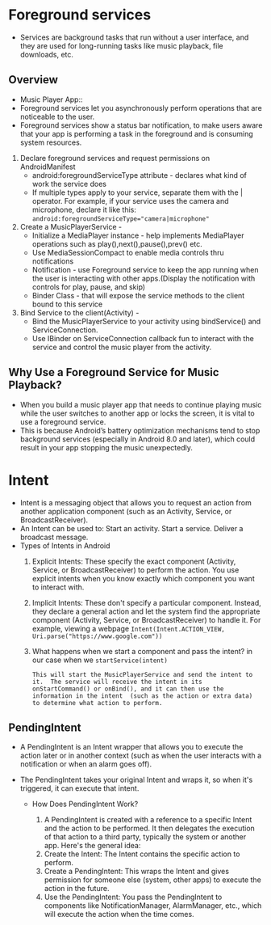 # Foreground services
- Services are background tasks that run without a user interface, and they are used for long-running tasks like music playback, file downloads, etc.

Overview
--
- Music Player App::
- Foreground services let you asynchronously perform operations that are noticeable to the user. 
- Foreground services show a status bar notification, to make users aware that your app is performing a task in the foreground and is consuming system resources.

1. Declare foreground services and request permissions on AndroidManifest
    - android:foregroundServiceType attribute - declares what kind of work the service does
    - If multiple types apply to your service, separate them with the | operator. For example, if your service uses the camera and microphone, declare it like this:
      `android:foregroundServiceType="camera|microphone"`
2. Create a MusicPlayerService - 
   - Initialize a MediaPlayer instance - help implements MediaPlayer operations such as play(),next(),pause(),prev() etc.
   - Use MediaSessionCompact to enable media controls thru notifications
   - Notification - use Foreground service to keep the app running when the user is interacting with other apps.(Display the notification with controls for play, pause, and skip)
   - Binder Class - that will expose the service methods to the client bound to this service
3. Bind Service to the client(Activity) - 
   - Bind the MusicPlayerService to your activity using bindService() and ServiceConnection.
   - Use IBinder on ServiceConnection callback fun to interact with the service and control the music player from the activity.

Why Use a Foreground Service for Music Playback?
--
- When you build a music player app that needs to continue playing music while the user switches to another app or locks the screen, 
  it is vital to use a foreground service. 
- This is because Android’s battery optimization mechanisms tend to stop background services (especially in Android 8.0 and later), 
   which could result in your app stopping the music unexpectedly.



# Intent
- Intent is a messaging object that allows you to request an action from another application component (such as an Activity, Service, or BroadcastReceiver).
- An Intent can be used to:
   Start an activity.
   Start a service.
   Deliver a broadcast message.
- Types of Intents in Android
   1. Explicit Intents: These specify the exact component (Activity, Service, or BroadcastReceiver) to perform the action. 
      You use explicit intents when you know exactly which component you want to interact with.
  2. Implicit Intents: These don't specify a particular component. Instead, they declare a general action and let the system find the appropriate 
     component (Activity, Service, or BroadcastReceiver) to handle it. For example, viewing a webpage 
     `Intent(Intent.ACTION_VIEW, Uri.parse("https://www.google.com"))`
  3. What happens when we start a component and pass the intent? in our case when we `startService(intent)`
  
     `This will start the MusicPlayerService and send the intent to it. 
     The service will receive the intent in its onStartCommand() or onBind(), and it can then use the information in the intent 
     (such as the action or extra data) to determine what action to perform.`

PendingIntent
--
- A PendingIntent is an Intent wrapper that allows you to execute the action later or in another context 
  (such as when the user interacts with a notification or when an alarm goes off).
- The PendingIntent takes your original Intent and wraps it, so when it's triggered, it can execute that intent.

  - How Does PendingIntent Work?

     1. A PendingIntent is created with a reference to a specific Intent and the action to be performed. 
      It then delegates the execution of that action to a third party, typically the system or another app. Here's the general idea:
     2. Create the Intent: The Intent contains the specific action to perform.
     3. Create a PendingIntent: This wraps the Intent and gives permission for someone else (system, other apps) to execute the action in the future.
     4. Use the PendingIntent: You pass the PendingIntent to components like NotificationManager, AlarmManager, etc., which will execute the action when the time comes.